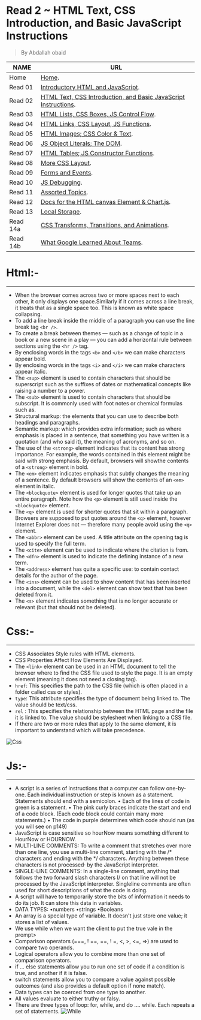 # Read 2 ~ HTML Text, CSS Introduction, and Basic JavaScript Instructions
> By Abdallah obaid

**NAME** | **URL**
------------------ | -------------
Home    | [Home](https://abdallah-obaid.github.io/reading-notes/).
 Read 01     | [Introductory HTML and JavaScript](https://abdallah-obaid.github.io/reading-notes/class-01).
 Read 02     | [HTML Text, CSS Introduction, and Basic JavaScript Instructions](https://abdallah-obaid.github.io/reading-notes/class-02).
 Read 03     | [HTML Lists, CSS Boxes, JS Control Flow](https://abdallah-obaid.github.io/reading-notes/class-03).
 Read 04     | [HTML Links, CSS Layout, JS Functions](https://abdallah-obaid.github.io/reading-notes/).
 Read 05     | [HTML Images; CSS Color & Text](https://abdallah-obaid.github.io/reading-notes/).
 Read 06     | [JS Object Literals; The DOM](https://abdallah-obaid.github.io/reading-notes/).
 Read 07     | [HTML Tables; JS Constructor Functions](https://abdallah-obaid.github.io/reading-notes/).
 Read 08     | [More CSS Layout](https://abdallah-obaid.github.io/reading-notes/).
 Read 09     | [Forms and Events](https://abdallah-obaid.github.io/reading-notes/).
 Read 10     | [JS Debugging](https://abdallah-obaid.github.io/reading-notes/).
 Read 11     | [Assorted Topics](https://abdallah-obaid.github.io/reading-notes/).
 Read 12     | [Docs for the HTML canvas Element & Chart.js](https://abdallah-obaid.github.io/reading-notes/).
 Read 13     | [Local Storage](https://abdallah-obaid.github.io/reading-notes/).
 Read 14a    | [CSS Transforms, Transitions, and Animations](https://abdallah-obaid.github.io/reading-notes/).
 Read 14b    | [What Google Learned About Teams](https://abdallah-obaid.github.io/reading-notes/).

# Html:-
----------------------------------

* When the browser comes across two or more spaces next to each other, it only displays one space.Similarly if it comes across a line break, it treats that as a single space too. This is known as white space collapsing.
* To add a line break inside the middle of a paragraph you can use the line break tag `<br />`.
* To create a break between themes — such as a change of topic in a book or a new scene in a play — you can add a horizontal rule between sections using the `<hr />` tag.
* By enclosing words in the tags `<b>` and `</b>` we can make characters appear bold.
* By enclosing words in the tags `<i>` and `</i>` we can make characters appear italic.
* The `<sup>` element is used to contain characters that should be superscript such as the suffixes of dates or mathematical concepts like raising a number to a power.
* The `<sub>` element is used to contain characters that should be subscript. It is commonly used with foot notes or chemical formulas such as.
* Structural markup: the elements that you can use to describe both headings and paragraphs.
* Semantic markup: which provides extra information; such as where emphasis is placed in a sentence, that something you have written is a quotation (and who said it), the meaning of acronyms, and so on.
* The use of the `<strong>` element indicates that its content has strong importance. For example, the words contained in this element might be said with strong emphasis. By default, browsers will showthe contents of a `<strong>` element in bold.
* The `<em>` element indicates emphasis that subtly changes the meaning of a sentence. By default browsers will show the contents of an `<em>` element in italic.
* The `<blockquote>` element is used for longer quotes that take up an entire paragraph. Note how the `<p>` element is still used inside the `<blockquote>` element. 
* The `<q>` element is used for shorter quotes that sit within a paragraph. Browsers are supposed to put quotes around the `<q>` element, however Internet Explorer does not — therefore many people avoid using the `<q>` element.
* The `<abbr>` element can be used. A title attribute on the opening tag is used to specify the full term.
* The `<cite>` element can be used to indicate where the citation is from.
* The `<dfn>` element is used to indicate the defining instance of a new term.
* The `<address>` element has quite a specific use: to contain contact details for the author of the page.
* The `<ins>` element can be used to show content that has been inserted into a document, while the `<del>` element can show text that has been deleted from it.
* The `<s>` element indicates something that is no longer accurate or relevant (but that should not be deleted).
# Css:-
----------------------------------
* CSS Associates Style rules with HTML elements.
* CSS Properties Affect How Elements Are Displayed.
* The `<link>` element can be used in an HTML document to tell the browser where to find the CSS file used to  style the page. It is an empty element (meaning it does not need a closing tag).
* `href`: This specifies the path to the CSS file (which is often placed in a folder called css or styles).
* `type`: This attribute specifies the type of document being linked to. The value should be text/css.
* `rel` : This specifies the relationship between the HTML page and the file it is linked to. The value should be stylesheet when linking to a CSS file.
* If there are two or more rules that apply to the same element, it is important to understand which will take precedence. 

![Css](https://gifimage.net/wp-content/uploads/2017/10/css-gif-3.gif)

# Js:-
----------------------------------
* A script is a series of instructions that a computer can follow one-by-one. Each individual instruction or step is known as a statement. Statements should end with a semicolon. 
• Each of the lines of code in green is a statement. 
• The pink curly braces indicate the start and end of a code block. (Each code block could contain many more  statements.) 
• The code in purple determines which code should run (as you will see on p149)
* JavaScript is case sensitive so hourNow means something different to HourNow or HOURNOW. 
* MULTI-LINE COMMENTS: To write a comment that stretches over more than one line, you use a multi-line comment, starting with the /* characters and ending with the */ characters. Anything between these characters  is not processed· by the JavaScript interpreter. 
* SINGLE-LINE COMMENTS: In a single-line comment, anything that follows the two forward slash characters I/ on that line will not be processed by the JavaScript interpreter. Singleline comments are often used for short descriptions of what the code is doing. 
* A script will have to temporarily store the bits of information it needs to do its job. It can store this data in variables.
* DATA TYPES: 
•numbers •strings •Booleans
* An array is a special type of variable. It doesn't just store one value; it stores a list of values. 
* We use while when we want the client to put the true vale in the prompt>
* Comparison operators (===, ! ==, ==, ! =, <, >, <=, =>) are used to compare two operands. 
* Logical operators allow you to combine more than one set of comparison operators. 
* if ... else statements allow you to run one set of code if a condition is true, and another if it is false. 
* switch statements allow you to compare a value against possible outcomes (and also provides a default option if none match). 
* Data types can be coerced from one type to another. 
* All values evaluate to either truthy or falsy. 
* There are three types of loop: for, while, and do .... while. Each repeats a set of statements. 
![While](https://thumbs.gfycat.com/SophisticatedWhisperedHamadryas-small.gif)

